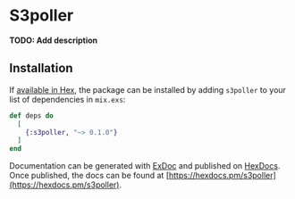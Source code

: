 # S3poller

**TODO: Add description**

## Installation

If [available in Hex](https://hex.pm/docs/publish), the package can be installed
by adding `s3poller` to your list of dependencies in `mix.exs`:

```elixir
def deps do
  [
    {:s3poller, "~> 0.1.0"}
  ]
end
```

Documentation can be generated with [ExDoc](https://github.com/elixir-lang/ex_doc)
and published on [HexDocs](https://hexdocs.pm). Once published, the docs can
be found at [https://hexdocs.pm/s3poller](https://hexdocs.pm/s3poller).

